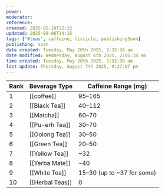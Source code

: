 ```yaml
---
power: 
moderator: 
reference: 
created: 2025-05-19T22:32
updated: 2025-08-06T14:15
tags: ["#teas", caffeine, listicle, publishingSoon]
publishing: soon
date created: Tuesday, May 20th 2025, 2:32:38 am
date modified: Wednesday, August 6th 2025, 2:05:18 am
time created: Tuesday, May 20th 2025, 2:32:38 am
last update: Thursday, August 7th 2025, 9:27:07 pm
---
```



| Rank | Beverage Type   | Caffeine Range (mg)        |
| ---- | --------------- | -------------------------- |
| 1    | [[coffee]]      | 95–165                     |
| 2    | [[Black Tea]]   | 40–112                     |
| 3    | [[Matcha]]      | 60–70                      |
| 4    | [[Pu-erh Tea]]  | 30–70                      |
| 5    | [[Oolong Tea]]  | 30–50                      |
| 6    | [[Green Tea]]   | 20–50                      |
| 7    | [[Yellow Tea]]  | ~32                        |
| 8    | [[Yerba Mate]]  | ~40                        |
| 9    | [[White Tea]]   | 15–30 (up to ~37 for some) |
| 10   | [[Herbal Teas]] | 0                          |
